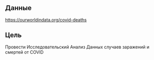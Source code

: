 ## Данные 
https://ourworldindata.org/covid-deaths
## Цель
Провести Исследовательский Анализ Данных случаев заражений и смертей от COVID
